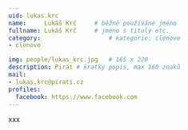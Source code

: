 ```yaml
---
uid: lukas.krc
name:     Lukáš Krč  	# běžně používáné jméno
fullname: Lukáš Krč  	# jméno s tituly etc.
category:                   # kategorie: clenove
- clenove

img: people/lukas_krc.jpg   # 165 x 220
description: Pirát # kratký popis, max 160 znaků
mail:
- lukas.krc@pirati.cz
profiles:
  facebook: https://www.facebook.com
---
```


xxx
